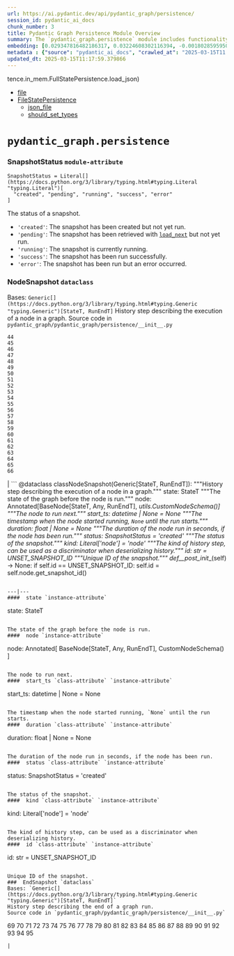 ```yaml
---
url: https://ai.pydantic.dev/api/pydantic_graph/persistence/
session_id: pydantic_ai_docs
chunk_number: 3
title: Pydantic Graph Persistence Module Overview
summary: The `pydantic_graph.persistence` module includes functionality for state persistence, such as loading from JSON and handling file states. It defines `SnapshotStatus`, a literal type denoting the various states of a snapshot including 'created', 'pending', 'running', 'success', and 'error'.
embedding: [0.029347816482186317, 0.03224608302116394, -0.0018028595950454473, -0.050845205783843994, 0.030899645760655403, 0.03272532671689987, 0.002063874853774905, -0.04066703841090202, -0.0201395396143198, 0.014194667339324951, 0.03032911941409111, -0.0100697698071599, 0.007742026820778847, -0.05750894173979759, -0.010035538114607334, 0.03886417672038078, -0.01309925876557827, 0.04705692082643509, 0.03336431458592415, 0.0529903806746006, 0.019523372873663902, -0.020595960319042206, 0.037951335310935974, -0.004675453994423151, -0.003719824366271496, -0.010218106210231781, 0.009607644751667976, 0.04637228697538376, 0.015198791399598122, -0.019888509064912796, 0.031492989510297775, -0.017480893060564995, 0.0021038115955889225, 0.03368380665779114, 0.008432362228631973, 0.02165713720023632, -0.0014434288023039699, 0.016898956149816513, -0.010058359242975712, 0.003611424472182989, 0.004818085581064224, -0.06125158444046974, -0.02749931439757347, 0.003217762103304267, -0.03877289220690727, -0.027750346809625626, -0.01012111734598875, 0.06056695431470871, 0.001677344087511301, 0.027385210618376732, -0.043588124215602875, -0.011353451758623123, -0.011319220066070557, 0.03815672546625137, -0.05787407606840134, -0.03623976185917854, -0.02164572663605213, 0.03888699784874916, -0.0074967010878026485, -0.0059049357660114765, 0.059608474373817444, -0.01168435625731945, -0.002292084973305464, 0.05308166518807411, -0.004244707524776459, 0.02861754409968853, -0.004552791360765696, 0.04856310412287712, -0.030808361247181892, -0.035623595118522644, 0.05746329948306084, 0.03722106292843819, -0.05997360870242119, -0.04039318487048149, 0.028754470869898796, -0.02640390582382679, 0.001037642708979547, 0.07284466177225113, 0.010526190511882305, 0.002212211489677429, 0.022239072248339653, 0.049019526690244675, -0.013293237425386906, 0.014377235434949398, 0.019808635115623474, -0.042378611862659454, -0.05057135596871376, -0.05472477898001671, -0.015073276124894619, -0.025262856855988503, -0.03162991628050804, -0.011302104219794273, -0.019591836258769035, 0.040963709354400635, 0.03032911941409111, -0.016796262934803963, 0.00296102580614388, -0.026472369208931923, -0.016499588266015053, -0.0015404180157929659, 0.009687517769634724, -0.023551279678940773, -0.030306298285722733, -0.021440336480736732, 0.03181248530745506, 0.04107781499624252, -0.008301141671836376, 0.022250482812523842, -0.02850343845784664, 0.011033957824110985, -0.08795216679573059, -0.027887271717190742, 0.0029695837292820215, 0.020276466384530067, -0.02298075519502163, -0.06494858860969543, -0.022239072248339653, 0.006144556682556868, 0.008500825613737106, 0.02923371084034443, -0.04324581101536751, -0.007764847949147224, -0.035737697035074234, -0.006909060291945934, 0.015050454996526241, -0.0005965554155409336, -0.015449822880327702, 0.014228899031877518, -0.026540832594037056, 0.009630465880036354, 0.03877289220690727, -0.023049218580126762, -0.024213090538978577, -0.06709376722574234, 0.024852078408002853, 0.005659610033035278, -0.061205945909023285, 0.019899919629096985, -0.04322298988699913, -0.0060304515063762665, -0.004783853888511658, -0.03062579222023487, 0.009031414054334164, 0.01922670006752014, 0.023003576323390007, 0.08904757350683212, -0.023711027577519417, 0.059791043400764465, -0.003351835533976555, 0.013601320795714855, 0.05490734428167343, 0.06517679989337921, -0.01792590133845806, -0.024441299960017204, -0.00043645178084261715, -0.016191504895687103, 0.010714462958276272, 0.03957162797451019, -0.03071707673370838, -0.01733255572617054, -0.02478361502289772, 0.04746769741177559, -0.0016459652688354254, -0.010554715991020203, -0.003012373112142086, 0.019409267231822014, -0.06084080785512924, -0.03831647336483002, -0.01944349892437458, -0.0542227141559124, 0.008746151812374592, -0.04929337650537491, -0.021919578313827515, 0.006948996800929308, 0.040963709354400635, 0.02530849725008011, -0.05682431161403656, 0.03201787546277046, -0.03523563593626022, -0.04002804681658745, -0.015643801540136337, -0.020789938047528267, -0.06476601958274841, 0.001200955593958497, -0.040552932769060135, -0.02164572663605213, -0.014137614518404007, 0.05691559612751007, -0.008272615261375904, 0.015792137011885643, -0.014000688679516315, 0.0375177375972271, 0.006481166463345289, 0.0014562655705958605, 0.01562098041176796, -0.010303685441613197, 0.030374761670827866, 0.02770470455288887, 0.029781416058540344, 0.02610723301768303, -0.009516360238194466, 0.016362663358449936, 0.004492885898798704, 0.007371185813099146, 0.031903769820928574, -0.028366513550281525, -0.030694255605340004, -0.012585786171257496, -0.02610723301768303, -0.032885074615478516, 0.013316058553755283, -0.01113665197044611, -0.026449548080563545, 0.0021266327239573, -0.02016236074268818, 0.032885074615478516, -0.06143415346741676, 0.009191161021590233, 0.024669509381055832, 0.034824859350919724, 0.001264426507987082, 0.03685592859983444, 0.009750275872647762, 0.016453946009278297, 0.007553753908723593, 0.0017600702121853828, 0.002102385275065899, -0.06207314133644104, -0.027134178206324577, 0.045482270419597626, -0.04094088822603226, -0.013875173404812813, -0.00906564574688673, -0.017800386995077133, -0.049430303275585175, -0.0373123474419117, -0.04091806709766388, -0.01591765321791172, 0.045984331518411636, -0.015164559707045555, -0.017355376854538918, 0.053355518728494644, -0.029188070446252823, 0.03829365223646164, 0.01863335259258747, 0.007878952659666538, 0.013795299455523491, -0.047924116253852844, 0.02873164974153042, 0.03845340013504028, 0.04224168509244919, 0.012368986383080482, 0.011798460967838764, 0.01641971617937088, -0.007131564896553755, -0.059791043400764465, 0.014069151133298874, 0.008335373364388943, -0.012836816720664501, 0.03868160769343376, 0.05130162835121155, -0.007878952659666538, -0.03135606646537781, 0.006823481526225805, -0.005060558672994375, -0.02339153364300728, 0.06869123131036758, -0.035121530294418335, -0.007490995805710554, -0.0529903806746006, -0.008757561445236206, -0.007416827604174614, 0.03062579222023487, -0.0010112558957189322, -0.013601320795714855, 0.009328086860477924, -0.02339153364300728, 0.007936005480587482, -0.014993402175605297, 0.005839325487613678, 0.03418587148189545, 0.00790747907012701, 0.002603021217510104, 0.08288589864969254, -0.02660929597914219, 0.021919578313827515, -0.020173771306872368, 0.029895521700382233, 0.046714603900909424, -0.047102559357881546, 0.013852352276444435, -0.019580425694584846, 0.005314442329108715, 0.006190198473632336, 0.01893002726137638, -0.028663186356425285, 0.017994364723563194, 0.008808908984065056, 0.051529835909605026, -0.029804237186908722, 0.02106378972530365, -0.059106409549713135, -0.022706903517246246, -0.0027242577634751797, 0.015598159283399582, 0.04260682314634323, -0.00901429820805788, -0.04865438863635063, 0.013487216085195541, -0.010646000504493713, -0.012232060544192791, -0.006589566357433796, -0.0016616546781733632, -0.018176933750510216, -0.009099877439439297, 0.026244159787893295, 0.037449274212121964, -0.019614657387137413, -0.005836472846567631, -0.004338844213634729, 0.025559529662132263, -0.058102287352085114, 0.06691119819879532, 0.027362389490008354, -0.00697752321138978, -0.009071351028978825, -0.048106685280799866, 0.03254275768995285, 0.03272532671689987, 0.003083688672631979, -0.0008001616224646568, -0.047513339668512344, -0.017378197982907295, 0.0075822798535227776, 0.040758319199085236, -0.0352584570646286, -0.014788012951612473, 0.023619743064045906, -0.008152805268764496, 0.051849331706762314, -0.05956283211708069, -0.007120154798030853, -0.03900110349059105, -0.027020074427127838, 0.002167995786294341, 0.016796262934803963, -0.008768972009420395, 0.0429491363465786, -0.04856310412287712, -0.033387135714292526, 0.015506874769926071, 0.018872974440455437, 0.016065990552306175, 0.008632046170532703, -0.028480619192123413, -0.002324890112504363, -0.013726836070418358, -0.03658207505941391, -0.0019440646283328533, 0.03286225348711014, -0.06134286895394325, -0.020789938047528267, 0.00392521359026432, -0.026426726952195168, -0.024760793894529343, -0.02255856618285179, -0.03589744493365288, -0.02498900331556797, 0.020675834268331528, 0.0033375725615769625, 0.03564641624689102, 0.024304373189806938, 0.034505363553762436, 0.0068120709620416164, -0.0007937431801110506, 0.034528184682130814, -0.04011933133006096, 0.004615548998117447, 0.012163597159087658, 0.044888924807310104, 0.0043131704442203045, 0.024258730933070183, 0.03811108320951462, 0.0038653083611279726, 0.009790212847292423, -0.0014298787573352456, 0.00627007195726037, 0.0010283716255798936, -0.008244088850915432, 0.03548666834831238, 0.03977701812982559, -0.02991834096610546, -0.007867543026804924, 0.0241902694106102, 0.009744570590555668, 0.015495464205741882, 0.0023149061016738415, -0.007148680742830038, 0.032588399946689606, 0.0004738924908451736, -0.004755327478051186, 0.010286569595336914, 0.011496082879602909, -0.009054235182702541, 0.0017586438916623592, -0.026175696402788162, 0.029804237186908722, 0.02991834096610546, 0.019991204142570496, -0.024829257279634476, 0.041876550763845444, 0.03665053844451904, -0.012334754690527916, -0.06266649067401886, -0.008911604061722755, -0.027453672140836716, 0.008700509555637836, -0.003135035978630185, -0.008654867298901081, 0.007314132992178202, -0.011347746476531029, -0.06353368610143661, -0.019124004989862442, -0.03153863176703453, -0.018770279362797737, 0.02076711691915989, 0.021794062107801437, -0.05563761666417122, 0.03808826208114624, -0.036924391984939575, 0.027795987203717232, 0.020036844536662102, 0.03103657066822052, 0.0005416423664428294, 0.054450925439596176, -0.028982680290937424, -0.014137614518404007, -0.00877467729151249, 0.0071543860249221325, -0.019991204142570496, 0.0037911399267613888, -0.03881853446364403, 0.028275229036808014, 0.02519439347088337, -0.017663460224866867, -0.02357410080730915, -0.007148680742830038, -0.06914765387773514, 0.021280590444803238, -0.04039318487048149, 0.018872974440455437, 0.048928242176771164, -0.04815232753753662, -0.01621432602405548, -0.017207039520144463, 0.0036456561647355556, 0.05440528318285942, -0.01239180751144886, 0.031470172107219696, -0.03879571333527565, -0.01491352915763855, 0.018576301634311676, 0.042675286531448364, 0.037837233394384384, -0.02359692193567753, -0.015027633868157864, 0.002778457710519433, -0.0233687125146389, 0.009145518764853477, 0.01693318784236908, 0.02510310895740986, -0.0008636325364932418, 0.02387077547609806, -0.00811857357621193, 0.02880011312663555, 0.028389334678649902, -0.021337643265724182, 0.024715151637792587, 0.048015400767326355, 0.016590872779488564, -0.025764917954802513, 0.018599120900034904, -0.0038995398208498955, -0.016180094331502914, -0.0027099947910755873, 0.006863418035209179, 0.053948864340782166, -0.00368844554759562, -0.014879297465085983, 0.007839016616344452, -0.018872974440455437, 0.02489772066473961, 0.04340555891394615, -0.010212400928139687, 0.017104346305131912, 0.01805141754448414, -0.05048007145524025, -0.03605719283223152, 0.013338879682123661, -0.039366237819194794, 0.010971199721097946, 0.003331867279484868, 0.01497058104723692, 0.047832831740379333, 0.0008201299933716655, -0.07827606052160263, 0.020481854677200317, 0.021314822137355804, 0.01621432602405548, 0.0001306859339820221, -0.02631262317299843, 0.0079188896343112, 0.013122079893946648, -0.03487050160765648, -0.003072278341278434, 0.012779764831066132, -0.016853313893079758, 0.02164572663605213, 0.0017415281618013978, -0.02247869223356247, -0.02528567798435688, 0.00015323951083701104, 0.01113665197044611, -0.022307535633444786, -0.026152875274419785, -0.014628265984356403, 0.04299477860331535, -0.040484469383955, 0.022923702374100685, -0.033387135714292526, 0.04073549807071686, 0.00017802169895730913, -0.0010248059406876564, 0.023357301950454712, -0.049430303275585175, 0.01652240939438343, 0.009687517769634724, -0.011958207935094833, -0.02359692193567753, 0.022718314081430435, 0.006441229488700628, 0.011159473098814487, -0.02165713720023632, 0.0014141893479973078, -0.018165523186326027, 0.004923632368445396, 0.014034920372068882, -0.02749931439757347, 0.007645037956535816, -0.0010504794772714376, -0.012426039204001427, -0.008398131467401981, 0.02368820644915104, -0.054177071899175644, 0.023916415870189667, 0.00521460035815835, -0.013304647989571095, -0.00831825751811266, 0.0019369330257177353, 0.03083118237555027, -0.0005017056246288121, -0.011981029063463211, 0.03256557881832123, 0.029576025903224945, -0.016385484486818314, 0.034299977123737335, 0.02893703803420067, 0.009139813482761383, -0.0005865712300874293, 0.0018313858890905976, -0.001022666459903121, 0.004738211631774902, 0.023014986887574196, -0.01630561053752899, -0.004375928547233343, -0.002722831442952156, -0.04427275434136391, -0.020732885226607323, -0.025331318378448486, 0.0035201404243707657, -0.01945490948855877, -0.03377509117126465, 0.007639332674443722, 0.040164973586797714, -0.01694459840655327, 0.043793514370918274, -0.025148751214146614, 0.02377949096262455, 0.014845065772533417, -0.018781689926981926, -0.007884657941758633, 0.0011396240442991257, 0.004818085581064224, -3.808701512753032e-05, 0.029051143676042557, -0.010554715991020203, 0.01405774150043726, 0.0015960442833602428, -0.07645037770271301, 0.034916143864393234, -0.01230052299797535, -0.0013628420419991016, -0.023254606872797012, 0.021634316071867943, -0.010839979164302349, 0.0032092041801661253, -0.007616511546075344, 0.006874828599393368, -0.03728952631354332, 0.019192468374967575, -0.02007107622921467, 0.009892906993627548, 0.0020153801888227463, -0.007667858619242907, -0.01562098041176796, 0.015666622668504715, -0.015301486477255821, 0.036719001829624176, 0.057372014969587326, -0.04532252252101898, 0.016659336164593697, 0.012346165254712105, 0.01002983283251524, -0.004732506815344095, 0.000273317244136706, -0.0041106343269348145, -0.02145174704492092, 0.0017272650729864836, -0.015118918381631374, 0.01214077603071928, -0.0026643527671694756, -0.004296054597944021, 0.028343692421913147, 0.020390570163726807, -0.03375227004289627, 0.03363816440105438, 0.016077401116490364, 0.008894488215446472, 0.008854551240801811, -0.0006521816249005497, 0.01476519275456667, 0.02950756438076496, -0.01976299285888672, 0.01622573658823967, 0.029165249317884445, -0.00022981468646321446, -0.019808635115623474, 0.04137448966503143, -0.01476519275456667, -0.03263404220342636, -0.0068976497277617455, -0.009704633615911007, 0.02720264159142971, -0.006281482521444559, -0.01590624265372753, -0.028891395777463913, -0.010366442613303661, -0.047513339668512344, -0.02487489953637123, 0.02802419848740101, -0.01905554160475731, 0.0033347199205309153, 0.002019659150391817, -0.00040970841655507684, -0.004698275122791529, -4.448313848115504e-05, -0.004330286290496588, -0.015198791399598122, 0.00034302828134968877, -0.0002503179421182722, -0.02339153364300728, 0.03274814784526825, 0.07425956428050995, -0.0033575408160686493, -0.003828224027529359, 0.006640913430601358, 0.00184422277379781, -0.020915454253554344, 0.02146315760910511, 0.04443250223994255, -0.01882733218371868, 0.00992143340408802, -0.008797498419880867, 0.02749931439757347, 0.027727525681257248, -0.01734396629035473, -0.02882293425500393, 0.011604482308030128, 0.024760793894529343, 0.019580425694584846, -0.016396895051002502, -0.0006311435136012733, -0.01875886879861355, -0.0050377375446259975, 0.0015446969773620367, 0.04361094534397125, -0.019500551745295525, 0.0029667310882359743, 0.02822958678007126, -0.022935112938284874, -0.001885585836134851, -0.029393458738923073, -0.0625295639038086, 0.00325199356302619, -0.016762031242251396, -0.007473880425095558, -0.0008878798689693213, 0.010491958819329739, 0.015506874769926071, -0.0402790792286396, -0.009641876444220543, 0.028047019615769386, -0.018473606556653976, 0.007513816934078932, -0.012517322786152363, -0.035304099321365356, -0.014160435646772385, 0.016807671636343002, -0.0373123474419117, -0.020413391292095184, 0.01885015331208706, 0.03699285537004471, -0.0015946179628372192, -0.013738246634602547, -0.0035914562176913023, -0.024098984897136688, 0.00579653587192297, 0.017378197982907295, -0.032793790102005005, -0.01230052299797535, -0.04078114032745361, -0.006549629382789135, -0.017914490774273872, 0.021223537623882294, -0.02387077547609806, 0.01022951677441597, -0.060612596571445465, 0.03555513173341751, -0.019808635115623474, 0.024829257279634476, -0.024509763345122337, -0.010503369383513927, -0.00292394170537591, -0.006464050617069006, -0.013612731359899044, -0.02508028782904148, -0.024737972766160965, 0.030694255605340004, 0.008711920119822025, -0.00871762540191412, -0.0009791639167815447, 0.006184493191540241, -0.005382905248552561, -0.05632224678993225, 0.04929337650537491, 0.011729998514056206, 0.020185181871056557, 0.01033221185207367, -0.021303411573171616, 0.06937586516141891, -0.027636241167783737, -0.03699285537004471, -0.023847954347729683, 0.0031378886196762323, -0.020413391292095184, -0.032679684460163116, 0.005054853390902281, 0.018313858658075333, -0.020230824127793312, -0.01008118037134409, -0.020116718485951424, 0.014012099243700504, -0.017070114612579346, 0.04103217273950577, 0.04021061584353447, 0.01944349892437458, 0.05075392127037048, -0.059791043400764465, 0.01254014391452074, -0.0006835605017840862, 0.006589566357433796, 0.014023509807884693, 0.04178526625037193, 0.007844721898436546, 0.022307535633444786, 0.004955011419951916, 0.006874828599393368, -0.028868574649095535, -0.059197694063186646, 0.005323000252246857, -0.045984331518411636, -0.030488867312669754, 0.026723399758338928, 0.005893525201827288, -0.0013521447544917464, -0.0034973195288330317, -0.005713809747248888, -0.10205554962158203, 0.014217488467693329, 0.027681883424520493, -0.04815232753753662, 0.0183480903506279, 0.013966456986963749, -0.009339497424662113, -0.021120842546224594, 0.02651801146566868, -0.07754578441381454, -0.017161397263407707, -0.01893002726137638, -0.001737249200232327, -0.01885015331208706, 0.03297635540366173, -0.0065838610753417015, 0.008900193497538567, -0.0158377792686224, -0.00042111892253160477, -0.018017185851931572, -0.013281826861202717, 0.005043442826718092, -0.047422055155038834, 0.003500172169879079, 0.02166854776442051, 0.012175007723271847, -0.009345202706754208, -0.006207314319908619, 0.01572367548942566, 0.017355376854538918, 0.02891421690583229, -0.021942399442195892, -0.025764917954802513, 0.03247429430484772, 0.002792720915749669, 0.0371069610118866, 0.008495120331645012, 0.020436212420463562, 0.029461922124028206, 0.0027385209687054157, 0.007034575566649437, -0.03133324533700943, 0.0035458141937851906, -0.004595580510795116, 0.023916415870189667, 0.000695684168022126, -0.02227330394089222, 0.032177623361349106, -0.042059119790792465, 0.013909404166042805, 0.017492303624749184, 0.01037785317748785, 0.014639676548540592, -0.05048007145524025, 0.05901512876152992, 0.017697691917419434, -0.040256258100271225, -0.037243884056806564, -4.392598202684894e-05, 0.01405774150043726, -0.00902570877224207, 0.046189721673727036, 0.006914765574038029, -0.011650124564766884, 0.01792590133845806, -0.010440611280500889, 0.0271113570779562, -0.023014986887574196, 0.030899645760655403, -0.02074429579079151, -0.005967693869024515, -0.01814270205795765, -0.022855238988995552, -0.01603175885975361, 0.004635517485439777, 0.04778718948364258, 0.001186692388728261, -0.05166676267981529, -0.02044762298464775, -0.03021501563489437, 0.02932499535381794, 0.018576301634311676, 0.0346422903239727, 0.011267872527241707, -0.014696729369461536, -0.012060903012752533, 0.0012751237954944372, 0.013772478327155113, 0.02498900331556797, 0.008574994280934334, 0.0006553908460773528, 0.028686007484793663, -0.007297017611563206, -0.032793790102005005, -0.04596151039004326, -0.04107781499624252, 0.018599120900034904, -0.037243884056806564, 0.02953038550913334, -0.003948034252971411, 0.004646927583962679, 0.00861493032425642, -0.011416208930313587, -0.005708104465156794, -0.047832831740379333, 0.00677783926948905, 0.012836816720664501, -0.011912566609680653, -0.04737641289830208, 0.05006929114460945, 0.03459664806723595, -0.00820985808968544, 0.013818120583891869, 0.012106545269489288, -0.020276466384530067, -0.012722712010145187, 0.04888259992003441, 0.0028027051594108343, 0.015666622668504715, -0.032702505588531494, -0.011393388733267784, 0.011958207935094833, 0.0079188896343112, 0.021702779456973076, -0.016294199973344803, 0.005097642540931702, 0.010640295222401619, -0.03247429430484772, -0.012129365466535091, 0.009698928333818913, 0.004458654671907425, 0.026723399758338928, -0.06065823882818222, 0.0348476804792881, -0.015598159283399582, -0.008392426185309887, 0.03322738781571388, -0.041762445122003555, -0.015404180623590946, -0.011307809501886368, -0.004929337650537491, -0.017982954159379005, 0.0033004882279783487, -0.009407960809767246, -0.021691368892788887, 0.012003850191831589, 0.010235222056508064, -0.030557330697774887, 0.02317473478615284, 0.0071943229995667934, -0.024441299960017204, 0.04691999405622482, 0.013624141924083233, 0.038133904337882996, 0.014228899031877518, 0.05933462083339691, 0.015198791399598122, 0.006561039946973324, -0.02640390582382679, 0.03580616042017937, -0.02519439347088337, 0.022239072248339653, -0.00968181248754263, 0.009944254532456398, 0.013076437637209892, 0.017994364723563194, -0.013749657198786736, -0.004204770550131798, -0.026152875274419785, -0.007987353019416332, -0.007023165468126535, 0.006064682733267546, 0.04452378675341606, 0.02145174704492092, 0.02560517191886902, 0.03968573361635208, 0.033204566687345505, 0.014571214094758034, -0.01002983283251524, -0.0010725873289629817, -0.02880011312663555, -0.017709102481603622, 0.004441538825631142, 0.021120842546224594, 0.07768271118402481, -0.0028911365661770105, -0.0075822798535227776, 0.02498900331556797, -0.008683393709361553, 0.021942399442195892, 0.04404454678297043, 0.017891669645905495, 0.008181331679224968, 0.057372014969587326, -0.019477730616927147, 0.013863762840628624, 0.02255856618285179, -0.028138302266597748, 0.002438995288684964, 0.008061520755290985, -0.006053272634744644, 0.02026505582034588, -0.031880948692560196, -0.059197694063186646, 0.015255844220519066, 0.04415865242481232, -0.006424113642424345, 0.03297635540366173, 0.01640830561518669, 0.013829531148076057, 0.011165178380906582, -0.025057466700673103, 0.009328086860477924, -0.004136307630687952, -0.0525796040892601, -0.02107520028948784, 0.0006343527347780764, -0.008198447525501251, 0.01945490948855877, -0.019306572154164314, -0.002836936619132757, -0.01611163094639778, -0.010703053325414658, 0.021006738767027855, -0.03665053844451904, 0.026951611042022705, 0.0001725838810671121, 0.045482270419597626, -0.0050377375446259975, -0.022398820146918297, -0.01915823668241501, -0.010138233192265034, -0.03968573361635208, -0.014936350286006927, 0.020584549754858017, 0.0077933743596076965, 0.03970855474472046, -0.015107507817447186, -0.01254014391452074, 0.026860326528549194, 0.018861563876271248, -0.005314442329108715, -0.012517322786152363, -0.03957162797451019, 0.0048665800131857395, 0.0053344108164310455, 0.028434976935386658, 0.029690131545066833, 0.03489332273602486, 0.027042895555496216, -0.004549938719719648, -0.004455802030861378, 0.02366538532078266, -0.0290055014193058, 0.014069151133298874, -0.00028989813290536404, -0.028571901842951775, 0.018861563876271248, 0.0009263902902603149, 0.011051073670387268, -0.003400330198928714, 0.010326506569981575, 0.010412084870040417, 0.0042989072389900684, -0.008592109195888042, -0.02510310895740986, -0.022535745054483414, 0.027088535949587822, 0.015449822880327702, 0.02841215580701828, -0.03131042420864105, 0.03448254242539406, 0.016065990552306175, 0.01411479339003563, -0.011729998514056206, -0.006652323994785547, -0.04728512838482857, 0.003095099236816168, -0.005100495181977749, -0.006332829594612122, -0.015244433656334877, -0.0055055683478713036, 0.02407616376876831, -0.016054579988121986, -0.02752213552594185, 0.0031378886196762323, -0.00702887075021863, -0.028845753520727158, 0.010862800292670727, -0.004079255275428295, 0.01671638898551464, -0.011729998514056206, 0.005311589688062668, -0.04434121772646904, 0.011119536124169827, 0.01269989088177681, -0.005069116596132517, 0.024350015446543694, 0.002892562886700034, -0.047011278569698334, -0.012186418287456036, -0.018017185851931572, -0.019181057810783386, 0.016887545585632324, -0.017047293484210968, 0.01804000698029995, -0.01521020196378231, -0.025513887405395508, -0.010007011704146862, 0.012505912221968174, -2.0503250198089518e-05, -0.002603021217510104, -0.026061590760946274, 0.017286913469433784, 0.02366538532078266, 0.07266209274530411, 0.003993676509708166, -0.013612731359899044, -0.026974432170391083, 0.0041962130926549435, -0.012768354266881943, 0.03331867232918739, 0.016864724457263947, 0.009744570590555668, 0.005516978912055492, 0.004729654174298048, -0.0038624557200819254, -0.018621942028403282, 0.011809871532022953, 0.00574233615770936, -0.0145027507096529, -0.003637098241597414, 0.0025673634372651577, 0.052351392805576324, 0.007011754903942347, 0.010223811492323875, 0.009134108200669289, -0.014491340145468712, -0.0025046055670827627, -0.015963295474648476, -0.005768009927123785, -0.021006738767027855, -0.019477730616927147, 0.028777291998267174, 0.027590598911046982, -0.009082761593163013, -0.029256531968712807, 0.018964257091283798, -0.008363899774849415, 0.027088535949587822, 0.06494858860969543, 0.010646000504493713, -0.010452021844685078, -0.0038710134103894234, -0.0054199895821511745, -0.017811797559261322, 0.018884385004639626, 0.009847264736890793, 0.017697691917419434, -0.01643112674355507, -0.0183480903506279, 0.02498900331556797, -0.007730616722255945, 0.017754744738340378, 0.009579118341207504, -0.011518904007971287, 0.006720786914229393, -0.002165143145248294, -0.01631702110171318, -0.011912566609680653, 0.05632224678993225, 0.03815672546625137, -0.0068291868083179, -0.02106378972530365, 0.000866485177539289, -0.01193538773804903, -0.006258661393076181, 0.008546467870473862, 0.040849603712558746, -0.002528853015974164, 2.897198214668606e-07, -0.0538119375705719, 0.011216525919735432, 0.010685937479138374, -0.02631262317299843, 0.03215480223298073, 0.02437283657491207, -0.010760105215013027, -0.005853588692843914, 0.028183944523334503, 0.033820733428001404, 0.008535057306289673, -0.01280258595943451, -0.01183269266039133, 0.003808255773037672, -0.004410159774124622, -0.007222848944365978, 0.003759761108085513, 0.017663460224866867, 0.022718314081430435, -0.023117681965231895, -0.003314751433208585, -0.0029809942934662104, -0.0028654627967625856, 0.01451416127383709, -0.006486871745437384, -0.01008118037134409, 0.041054993867874146, 0.009915728121995926, 0.0171157568693161, -0.044592250138521194, -0.013327469117939472, 0.019420677796006203, -0.007856132462620735, -0.004144865553826094, -0.014274540357291698, 0.007953121326863766, -0.02416744828224182, 0.015792137011885643, 0.03973137587308884, -0.009396550245583057, 0.024144627153873444, -0.013852352276444435, -0.0038624557200819254, -0.007394006475806236, 0.015803547576069832, -0.02205650508403778, 0.0013200526591390371, 0.013418752700090408, 0.039959587156772614, 0.03176684305071831, 0.01451416127383709, -0.05107341706752777, 0.05938026309013367, -0.028571901842951775, -0.021303411573171616, 0.021839704364538193, -0.012882458977401257, -0.002926794346421957, 0.014582624658942223, 0.024007700383663177, 0.004547086078673601, -0.011113830842077732, 0.007742026820778847, 0.01144473534077406, 0.03297635540366173, 0.014069151133298874, -0.040347542613744736, -0.021006738767027855, -0.018108470365405083, 0.019991204142570496, 0.012528733350336552, -0.0011132373474538326, 0.036422330886125565, 0.019774403423070908, -0.0024047638289630413, -0.002257853513583541, -0.004604138433933258, -0.026381084695458412, -0.008808908984065056, -0.021086610853672028, 0.024144627153873444, -0.019774403423070908, -0.005106200464069843, 0.009516360238194466, -0.029644489288330078, -0.015894832089543343, -0.03251993656158447, -0.014993402175605297, -0.0016359810251742601, 0.014730961062014103, -0.013681194745004177, -0.016271378844976425, -0.017047293484210968, 0.011016841977834702, -0.01955760456621647, 0.017594996839761734, -0.05089084804058075, -0.02247869223356247, -0.005103347823023796, -0.004276086576282978, 0.008403835818171501, -0.008095752447843552, -0.00831825751811266, 0.011752819642424583, 0.018405143171548843, -0.004316023085266352, 5.687423254130408e-05, -0.0461212582886219, 0.013179132714867592, -0.013236184604465961, 0.012973743490874767, -0.0072399647906422615, -0.019888509064912796, 0.004045023582875729, 0.006561039946973324, 0.030557330697774887, 0.0061160302720963955, 0.0014776602620258927, 0.012859637849032879, -0.013863762840628624, -0.008472299203276634, 0.016442537307739258, 0.0459158681333065, 0.0001142833280027844, -0.10269453376531601, 0.02045903354883194, -0.0008158510318025947, -0.011581662110984325, -0.01603175885975361, 0.019683118909597397, 0.022113557904958725, -0.0032234673853963614, -0.013818120583891869, -0.014479929581284523, 0.052944738417863846, -0.03281661123037338, -0.0032006464898586273, -0.015335717238485813, -0.0067721339873969555, 0.02166854776442051, -0.03594308719038963, 0.05180368945002556, 0.03626258298754692, 0.007867543026804924, -0.005465631373226643, 0.011022547259926796, -0.030306298285722733, -0.015872010961174965, -0.028457798063755035, -0.01183269266039133, -0.01913541555404663, -0.0008044405258260667, -0.004447244107723236, -0.037335168570280075, -0.008751857094466686, -0.016590872779488564, -0.031995054334402084, -0.00047068329877220094, -0.029644489288330078, 0.015096097253262997, 0.0019882803317159414, -0.013384521007537842, -0.014194667339324951, -0.025513887405395508, 0.03518999367952347, 0.005071969237178564, -0.007302722427994013, 0.01712716743350029, 0.013624141924083233, -0.0008436641655862331, -0.02155444212257862, -0.028183944523334503, 0.011901156045496464, 0.02457822673022747, 0.04984108358621597, -0.010891325771808624, -0.004584169946610928, -0.006406998261809349, -0.016990240663290024, -0.01284822728484869, 0.02439565770328045, 0.0009727454744279385, -0.0258790235966444, 0.02610723301768303, -0.012905280105769634, -0.018770279362797737, 0.0054913051426410675, 0.026130054146051407, -0.015643801540136337, -0.00702887075021863, -0.004915074445307255, -0.003468793351203203, -0.009002887643873692, -0.005799388512969017, -0.021508799865841866, 0.032702505588531494, 0.008323962800204754, -0.012289113365113735, -0.009402255527675152, 0.008420951664447784, -0.038635965436697006, 0.0035771930124610662, -0.0233687125146389, 0.027271104976534843, -0.02528567798435688, -0.002236458705738187, -0.0004396609729155898, 0.036719001829624176, -0.045390985906124115, -0.019591836258769035, 0.015735086053609848, 0.01491352915763855, 0.022022273391485214, -0.018188344314694405, 0.00534011609852314, 0.031995054334402084, 0.014902118593454361, -0.02740803174674511, 0.0362854041159153, -0.0021836853120476007, 0.04235579073429108, -0.006446934770792723, -0.02510310895740986, -0.030466046184301376, -0.016259968280792236, 0.010155349038541317, -0.022010862827301025, -0.011319220066070557, -5.299644180922769e-05, 0.016682157292962074, 0.012448860332369804, 0.002332021715119481, -0.017674870789051056, 0.026472369208931923, -0.02416744828224182, -0.012528733350336552, -0.007165796589106321, -0.032086338847875595, 0.00023819427588023245, -0.016784852370619774, -0.009476423263549805, -0.005485599860548973, 0.022124966606497765, 0.020904043689370155, 0.0296216681599617, -0.0312647819519043, 0.0012023819144815207, 0.004601285792887211, -0.016453946009278297, -0.00470683304592967, -0.019922740757465363, -0.003659919137135148, 0.0007481011562049389, 0.02134905382990837, 0.0010269454214721918, -0.006367061287164688, 0.032086338847875595, -0.005325852893292904, 0.020732885226607323, 0.02690596878528595, 0.013544267974793911, 0.018108470365405083, -0.029073964804410934, 0.02036774903535843, -0.009601939469575882, -0.032177623361349106, -0.00717720715329051, -0.008027289994060993, -0.002364827087149024, -0.018599120900034904, -0.026266980916261673, -0.006424113642424345, 0.004595580510795116, -0.004244707524776459, -0.009995602071285248, 0.014457108452916145, 0.01842796429991722, -0.02276395633816719, -0.015278665348887444, 0.0119924396276474, 0.011216525919735432, -0.008797498419880867, -0.01955760456621647, 0.0241902694106102, -0.0037683190312236547, -0.017264092341065407, 0.0019611804746091366, -0.004119191784411669, 0.03023783676326275, 0.03265686333179474, -0.012414628639817238, 0.020036844536662102, 0.015529695898294449, 0.0145027507096529, -0.0038253716193139553, -0.03236018866300583, 0.019420677796006203, 0.022147787734866142, -0.007548048626631498, -0.02105238102376461, 0.013384521007537842, 0.03779159113764763, -0.02177124097943306, 0.0034488248638808727, -0.010606063529849052, 0.007724911440163851, -0.004199065733700991, 0.035418204963207245, 0.010691642761230469, -0.014879297465085983, -0.016259968280792236, 0.039046745747327805, -0.027887271717190742, -0.0005327279213815928, 0.017355376854538918, -0.03877289220690727, 0.0016901809722185135, 0.01832526922225952, 0.025833381339907646, -0.006486871745437384, -0.010486253537237644, 0.009179750457406044, -0.005314442329108715, -0.0004585596325341612, 0.014491340145468712, 0.012049492448568344, -0.0027285367250442505, -0.029986804351210594, 0.010372147895395756, -0.0012437449768185616, -0.017800386995077133, -0.009961370378732681, -0.004199065733700991, -0.039138030260801315, -0.007428238168358803, 0.020481854677200317, 0.003571487730368972, -0.0017244124319404364, -0.016259968280792236, 0.021885346621274948, -0.004301759880036116, 0.01214077603071928, 0.0014569787308573723, 0.019329393282532692, -0.03779159113764763, 0.006920470856130123, -0.04915645346045494, -0.027134178206324577, -0.031059391796588898, 0.00584788341075182, -0.01269989088177681, 0.010811452753841877, -0.0005890672910027206, -0.014183256775140762, -0.022900881245732307, -0.0037911399267613888, 0.008232678286731243, -0.03537256270647049]
metadata : {"source": "pydantic_ai_docs", "crawled_at": "2025-03-15T11:17:59.379866", "url_path": "/api/pydantic_graph/persistence/", "chunk_size": 4600}
updated_dt: 2025-03-15T11:17:59.379866
---
```

tence.in_mem.FullStatePersistence.load_json)
  * [ file  ](https://ai.pydantic.dev/api/pydantic_graph/persistence/#pydantic_graph.persistence.file)
  * [ FileStatePersistence  ](https://ai.pydantic.dev/api/pydantic_graph/persistence/#pydantic_graph.persistence.file.FileStatePersistence)
    * [ json_file  ](https://ai.pydantic.dev/api/pydantic_graph/persistence/#pydantic_graph.persistence.file.FileStatePersistence.json_file)
    * [ should_set_types  ](https://ai.pydantic.dev/api/pydantic_graph/persistence/#pydantic_graph.persistence.file.FileStatePersistence.should_set_types)


# `pydantic_graph.persistence`
###  SnapshotStatus `module-attribute`
```
SnapshotStatus = Literal[](https://docs.python.org/3/library/typing.html#typing.Literal "typing.Literal")[
  "created", "pending", "running", "success", "error"
]

```

The status of a snapshot.
  * `'created'`: The snapshot has been created but not yet run.
  * `'pending'`: The snapshot has been retrieved with [`load_next`](https://ai.pydantic.dev/api/pydantic_graph/persistence/#pydantic_graph.persistence.BaseStatePersistence.load_next) but not yet run.
  * `'running'`: The snapshot is currently running.
  * `'success'`: The snapshot has been run successfully.
  * `'error'`: The snapshot has been run but an error occurred.


###  NodeSnapshot `dataclass`
Bases: `Generic[](https://docs.python.org/3/library/typing.html#typing.Generic "typing.Generic")[StateT, RunEndT]`
History step describing the execution of a node in a graph.
Source code in `pydantic_graph/pydantic_graph/persistence/__init__.py`
```
44
45
46
47
48
49
50
51
52
53
54
55
56
57
58
59
60
61
62
63
64
65
66
```
| ```
@dataclass
classNodeSnapshot(Generic[StateT, RunEndT]):
"""History step describing the execution of a node in a graph."""
  state: StateT
"""The state of the graph before the node is run."""
  node: Annotated[BaseNode[StateT, Any, RunEndT], _utils.CustomNodeSchema()]
"""The node to run next."""
  start_ts: datetime | None = None
"""The timestamp when the node started running, `None` until the run starts."""
  duration: float | None = None
"""The duration of the node run in seconds, if the node has been run."""
  status: SnapshotStatus = 'created'
"""The status of the snapshot."""
  kind: Literal['node'] = 'node'
"""The kind of history step, can be used as a discriminator when deserializing history."""
  id: str = UNSET_SNAPSHOT_ID
"""Unique ID of the snapshot."""
  def__post_init__(self) -> None:
    if self.id == UNSET_SNAPSHOT_ID:
      self.id = self.node.get_snapshot_id()

```
  
---|---  
####  state `instance-attribute`
```
state: StateT

```

The state of the graph before the node is run.
####  node `instance-attribute`
```
node: Annotated[](https://docs.python.org/3/library/typing.html#typing.Annotated "typing.Annotated")[
  BaseNode[](https://ai.pydantic.dev/api/pydantic_graph/nodes/#pydantic_graph.nodes.BaseNode "pydantic_graph.nodes.BaseNode")[StateT, Any[](https://docs.python.org/3/library/typing.html#typing.Any "typing.Any"), RunEndT], CustomNodeSchema()
]

```

The node to run next.
####  start_ts `class-attribute` `instance-attribute`
```
start_ts: datetime[](https://docs.python.org/3/library/datetime.html#datetime.datetime "datetime.datetime") | None = None

```

The timestamp when the node started running, `None` until the run starts.
####  duration `class-attribute` `instance-attribute`
```
duration: float[](https://docs.python.org/3/library/functions.html#float) | None = None

```

The duration of the node run in seconds, if the node has been run.
####  status `class-attribute` `instance-attribute`
```
status: SnapshotStatus[](https://ai.pydantic.dev/api/pydantic_graph/persistence/#pydantic_graph.persistence.SnapshotStatus "pydantic_graph.persistence.SnapshotStatus") = 'created'

```

The status of the snapshot.
####  kind `class-attribute` `instance-attribute`
```
kind: Literal[](https://docs.python.org/3/library/typing.html#typing.Literal "typing.Literal")['node'] = 'node'

```

The kind of history step, can be used as a discriminator when deserializing history.
####  id `class-attribute` `instance-attribute`
```
id: str[](https://docs.python.org/3/library/stdtypes.html#str) = UNSET_SNAPSHOT_ID

```

Unique ID of the snapshot.
###  EndSnapshot `dataclass`
Bases: `Generic[](https://docs.python.org/3/library/typing.html#typing.Generic "typing.Generic")[StateT, RunEndT]`
History step describing the end of a graph run.
Source code in `pydantic_graph/pydantic_graph/persistence/__init__.py`
```
69
70
71
72
73
74
75
76
77
78
79
80
81
82
83
84
85
86
87
88
89
90
91
92
93
94
95
```
|